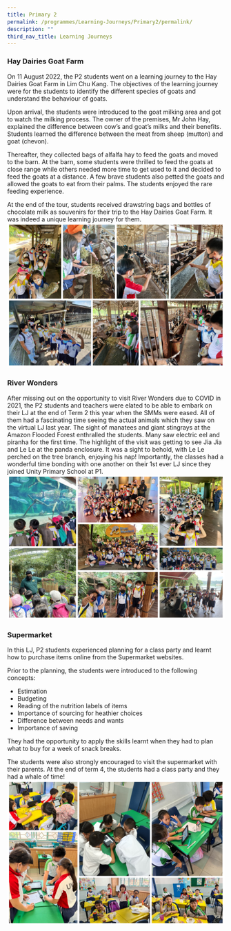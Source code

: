 ```yaml
---
title: Primary 2
permalink: /programmes/Learning-Journeys/Primary2/permalink/
description: ""
third_nav_title: Learning Journeys
---
```

### **Hay Dairies Goat Farm**
On 11 August 2022, the P2 students went on a learning journey to the Hay Dairies Goat Farm in Lim Chu Kang. The objectives of the learning journey were for the students to identify the different species of goats and understand the behaviour of goats. 

Upon arrival, the students were introduced to the goat milking area and got to watch the milking process. The owner of the premises, Mr John Hay, explained the difference between cow’s and goat’s milks and their benefits. Students learned the difference between the meat from sheep (mutton) and goat (chevon). 

Thereafter, they collected bags of alfalfa hay to feed the goats and moved to the barn. At the barn, some students were thrilled to feed the goats at close range while others needed more time to get used to it and decided to feed the goats at a distance. A few brave students also petted the goats and allowed the goats to eat from their palms. The students enjoyed the rare feeding experience. 

At the end of the tour, students received drawstring bags and bottles of chocolate milk as souvenirs for their trip to the Hay Dairies Goat Farm. It was indeed a unique learning journey for them.
![](/images/Learning%20Journeys/2022/Primary%202/2022%20P2%20Hay%20Dairies.jpg)

### **River Wonders**
After missing out on the opportunity to visit River Wonders due to COVID in 2021, the P2 students and teachers were elated to be able to embark on their LJ at the end of Term 2 this year when the SMMs were eased. All of them had a fascinating time seeing the actual animals which they saw on the virtual LJ last year. The sight of manatees and giant stingrays at the Amazon Flooded Forest enthralled the students. Many saw electric eel and piranha for the first time. The highlight of the visit was getting to see Jia Jia and Le Le at the panda enclosure. It was a sight to behold, with Le Le perched on the tree branch, enjoying his nap! Importantly, the classes had a wonderful time bonding with one another on their 1st ever LJ since they joined Unity Primary School at P1.
![](/images/Learning%20Journeys/2022/Primary%202/2022%20P2%20River%20Wonders.jpg)

### **Supermarket**
In this LJ, P2 students experienced planning for a class party and learnt how to purchase items online from the Supermarket websites.

Prior to the planning, the students were introduced to the following concepts:
* Estimation
* Budgeting
* Reading of the nutrition labels of items
* Importance of sourcing for heathier choices
* Difference between needs and wants
*  Importance of saving

They had the opportunity to apply the skills learnt when they had to plan what to buy for a week of snack breaks.

The students were also strongly encouraged to visit the supermarket with their parents. At the end of term 4, the students had a class party and they had a whale of time!
![](/images/Learning%20Journeys/2022/Primary%202/2022%20P2%20Supermarket.jpg)